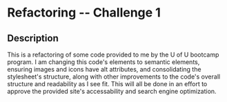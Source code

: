 # Refactoring -- Challenge 1
## Description
This is a refactoring of some code provided to me by the U of U bootcamp program. I am changing this code's elements to semantic elements, ensuring images and icons have alt attributes, and consolidating the stylesheet's structure, along with other improvements to the code's overall structure and readability as I see fit.
This will all be done in an effort to approve the provided site's accessability and search engine optimization.
